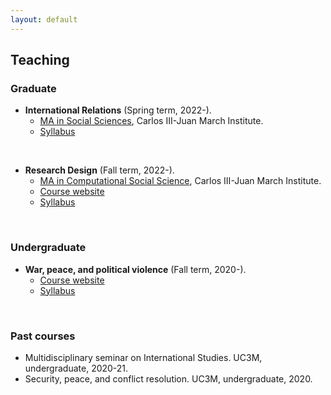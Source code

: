 ```yaml
---
layout: default
---
```


## Teaching

### Graduate

- **International Relations** (Spring term, 2022-).
  - [MA in Social Sciences](https://ic3jm.es/en/postgraduates/master-degree-social-sciences/), Carlos III-Juan March Institute.
  - [Syllabus](https://raw.githack.com/franvillamil/syllabi/master/current/syllabus_IR.pdf)

<br />

- **Research Design** (Fall term, 2022-).
  - [MA in Computational Social Science](https://ic3jm.es/en/postgraduates/master-in-computational-social-sciences/), Carlos III-Juan March Institute.
  - [Course website](https://franvillamil.github.io/res_design)
  - [Syllabus](https://raw.githack.com/franvillamil/syllabi/master/current/syllabus_research_design.pdf)

<br />

### Undergraduate

- **War, peace, and political violence** (Fall term, 2020-).
  - [Course website](https://franvillamil.github.io/wp_polvio)
  - [Syllabus](https://raw.githack.com/franvillamil/syllabi/master/current/syllabus_war_peace_political_violence.pdf)

<br />

### Past courses

- Multidisciplinary seminar on International Studies. UC3M, undergraduate, 2020-21.
- Security, peace, and conflict resolution. UC3M, undergraduate, 2020.
